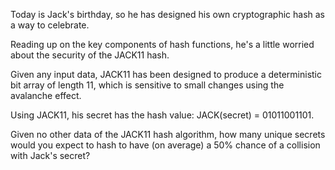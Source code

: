 Today is Jack's birthday, so he has designed his own cryptographic hash as a way to celebrate.

Reading up on the key components of hash functions, he's a little worried about the security of the JACK11 hash.

Given any input data, JACK11 has been designed to produce a deterministic bit array of length 11, which is sensitive to small changes using the avalanche effect.

Using JACK11, his secret has the hash value: JACK(secret) = 01011001101.

Given no other data of the JACK11 hash algorithm, how many unique secrets would you expect to hash to have (on average) a 50% chance of a collision with Jack's secret? 